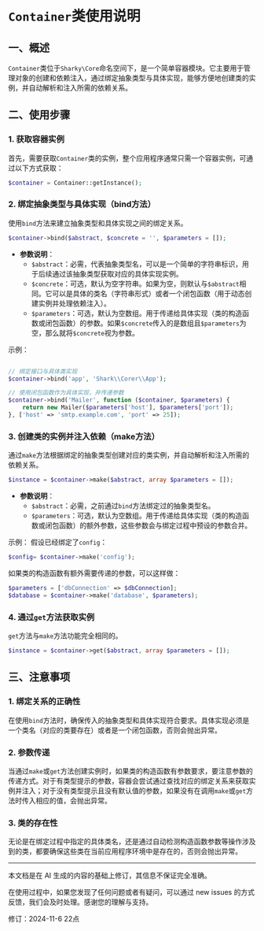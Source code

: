 # `Container`类使用说明

## 一、概述

`Container`类位于`Sharky\Core`命名空间下，是一个简单容器模块。它主要用于管理对象的创建和依赖注入，通过绑定抽象类型与具体实现，能够方便地创建类的实例，并自动解析和注入所需的依赖关系。

## 二、使用步骤

### 1. 获取容器实例

首先，需要获取`Container`类的实例，整个应用程序通常只需一个容器实例，可通过以下方式获取：

```php
$container = Container::getInstance();
```

### 2. 绑定抽象类型与具体实现（bind方法）

使用`bind`方法来建立抽象类型和具体实现之间的绑定关系。

```php
$container->bind($abstract, $concrete = '', $parameters = []);
```

- **参数说明**：
  - `$abstract`：必需，代表抽象类型名，可以是一个简单的字符串标识，用于后续通过该抽象类型获取对应的具体实现实例。
  - `$concrete`：可选，默认为空字符串。如果为空，则默认与`$abstract`相同。它可以是具体的类名（字符串形式）或者一个闭包函数（用于动态创建实例并处理依赖注入）。
  - `$parameters`：可选，默认为空数组。用于传递给具体实现（类的构造函数或闭包函数）的参数。如果`$concrete`传入的是数组且`$parameters`为空，那么就将`$concrete`视为参数。

示例：

```php

// 绑定接口与具体类实现
$container->bind('app', 'Shark\\Corer\\App');

// 使用闭包函数作为具体实现，并传递参数
$container->bind('Mailer', function ($container, $parameters) {
    return new Mailer($parameters['host'], $parameters['port']);
}, ['host' => 'smtp.example.com', 'port' => 25]);
```

### 3. 创建类的实例并注入依赖（make方法）

通过`make`方法根据绑定的抽象类型创建对应的类实例，并自动解析和注入所需的依赖关系。

```php
$instance = $container->make($abstract, array $parameters = []);
```

- **参数说明**：
  - `$abstract`：必需，之前通过`bind`方法绑定过的抽象类型名。
  - `$parameters`：可选，默认为空数组。用于传递给具体实现（类的构造函数或闭包函数）的额外参数，这些参数会与绑定过程中预设的参数合并。

示例：
假设已经绑定了`config`：

```php
$config= $container->make('config');
```

如果类的构造函数有额外需要传递的参数，可以这样做：

```php
$parameters = ['dbConnection' => $dbConnection];
$database = $container->make('database', $parameters);
```

### 4. 通过`get`方法获取实例

`get`方法与`make`方法功能完全相同的。

```php
$instance = $container->get($abstract, array $parameters = []);
```

## 三、注意事项

### 1. 绑定关系的正确性

在使用`bind`方法时，确保传入的抽象类型和具体实现符合要求。具体实现必须是一个类名（对应的类要存在）或者是一个闭包函数，否则会抛出异常。

### 2. 参数传递

当通过`make`或`get`方法创建实例时，如果类的构造函数有参数要求，要注意参数的传递方式。对于有类型提示的参数，容器会尝试通过查找对应的绑定关系来获取实例并注入；对于没有类型提示且没有默认值的参数，如果没有在调用`make`或`get`方法时传入相应的值，会抛出异常。

### 3. 类的存在性

无论是在绑定过程中指定的具体类名，还是通过自动检测构造函数参数等操作涉及到的类，都要确保这些类在当前应用程序环境中是存在的，否则会抛出异常。

---

本文档是在 AI 生成的内容的基础上修订，其信息不保证完全准确。

在使用过程中，如果您发现了任何问题或者有疑问，可以通过 new issues 的方式反馈，我们会及时处理。感谢您的理解与支持。

修订：2024-11-6 22点
